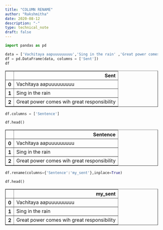 ```yaml
---
title: "COLUMN RENAME"
author: "Rakshmitha"
date: 2020-08-12
description: "-"
type: technical_note
draft: false
---
```


```python
import pandas as pd
```


```python
data = ['Vachitaya aapuuuuuuuuu','Sing in the rain' ,'Great power comes wih great responsibility']  
df = pd.DataFrame(data, columns = ['Sent'])
df
```




<div>
<style scoped>
    .dataframe tbody tr th:only-of-type {
        vertical-align: middle;
    }

    .dataframe tbody tr th {
        vertical-align: top;
    }

    .dataframe thead th {
        text-align: right;
    }
</style>
<table border="1" class="dataframe">
  <thead>
    <tr style="text-align: right;">
      <th></th>
      <th>Sent</th>
    </tr>
  </thead>
  <tbody>
    <tr>
      <th>0</th>
      <td>Vachitaya aapuuuuuuuuu</td>
    </tr>
    <tr>
      <th>1</th>
      <td>Sing in the rain</td>
    </tr>
    <tr>
      <th>2</th>
      <td>Great power comes wih great responsibility</td>
    </tr>
  </tbody>
</table>
</div>




```python
df.columns = ['Sentence']
```


```python
df.head()
```




<div>
<style scoped>
    .dataframe tbody tr th:only-of-type {
        vertical-align: middle;
    }

    .dataframe tbody tr th {
        vertical-align: top;
    }

    .dataframe thead th {
        text-align: right;
    }
</style>
<table border="1" class="dataframe">
  <thead>
    <tr style="text-align: right;">
      <th></th>
      <th>Sentence</th>
    </tr>
  </thead>
  <tbody>
    <tr>
      <th>0</th>
      <td>Vachitaya aapuuuuuuuuu</td>
    </tr>
    <tr>
      <th>1</th>
      <td>Sing in the rain</td>
    </tr>
    <tr>
      <th>2</th>
      <td>Great power comes wih great responsibility</td>
    </tr>
  </tbody>
</table>
</div>




```python
df.rename(columns={'Sentence':'my_sent'},inplace=True)
```


```python
df.head()
```




<div>
<style scoped>
    .dataframe tbody tr th:only-of-type {
        vertical-align: middle;
    }

    .dataframe tbody tr th {
        vertical-align: top;
    }

    .dataframe thead th {
        text-align: right;
    }
</style>
<table border="1" class="dataframe">
  <thead>
    <tr style="text-align: right;">
      <th></th>
      <th>my_sent</th>
    </tr>
  </thead>
  <tbody>
    <tr>
      <th>0</th>
      <td>Vachitaya aapuuuuuuuuu</td>
    </tr>
    <tr>
      <th>1</th>
      <td>Sing in the rain</td>
    </tr>
    <tr>
      <th>2</th>
      <td>Great power comes wih great responsibility</td>
    </tr>
  </tbody>
</table>
</div>




```python

```
